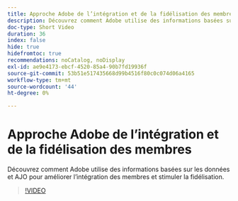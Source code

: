 ```yaml
---
title: Approche Adobe de l’intégration et de la fidélisation des membres
description: Découvrez comment Adobe utilise des informations basées sur les données et AJO pour améliorer l’intégration des membres et stimuler la fidélisation.
doc-type: Short Video
duration: 36
index: false
hide: true
hidefromtoc: true
recommendations: noCatalog, noDisplay
exl-id: ae9e4173-ebcf-4520-85a4-90b7fd19936f
source-git-commit: 53b51e517435668d99b4516f80c0c074d06a4165
workflow-type: tm+mt
source-wordcount: '44'
ht-degree: 0%

---
```


# Approche Adobe de l’intégration et de la fidélisation des membres

Découvrez comment Adobe utilise des informations basées sur les données et AJO pour améliorer l’intégration des membres et stimuler la fidélisation.

<!-- 62_S655_3442541_35_adobes-approach-to-member-onboarding-and-retention -->
>[!VIDEO](https://video.tv.adobe.com/v/3458282/?learn=on&enablevpops=true)
